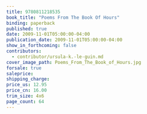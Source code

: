 ```yaml
---
title: 9780811218535
book_title: "Poems From The Book Of Hours"
binding: paperback
published: true
date: 2009-11-01T05:00:00-04:00
publication_date: 2009-11-01T05:00:00-04:00
show_in_forthcoming: false
contributors:
  - contributor/ursula-k.-le-guin.md
cover_image_path: Poems_From_The_Book_of_Hours.jpg
forsale: true
saleprice:
shipping_charge:
price_us: 12.95
price_cn: 16.00
trim_size: 4x6
page_count: 64
---
```


